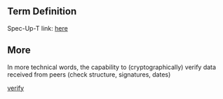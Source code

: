 ## Term Definition

Spec-Up-T link: <a href='https://weboftrust.github.io/WOT-terms/docs/glossary/verification'>here</a>

## More
In more technical words, the capability to (cryptographically) verify data received from peers (check structure, signatures, dates)

[verify](verify)
